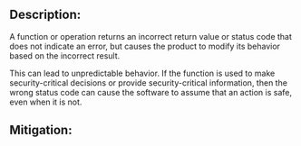 ## Description:

A function or operation returns an incorrect return value or status code that does not indicate an error, but causes the product to modify its behavior based on the incorrect result.

This can lead to unpredictable behavior. If the function is used to make security-critical decisions or provide security-critical information, then the wrong status code can cause the software to assume that an action is safe, even when it is not.

## Mitigation:
